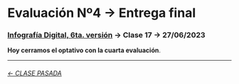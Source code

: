 # Evaluación Nº4 → Entrega final

###  [Infografía Digital, 6ta. versión](https://github.com/jorgelcortes/dno075-2023-1#readme) → Clase 17 → 27/06/2023

**Hoy cerramos el optativo con la cuarta evaluación**.

- - - - - - - - - - -

###### [← CLASE PASADA](https://github.com/jorgelcortes/dno075-2023-1/tree/main/clase-16)
